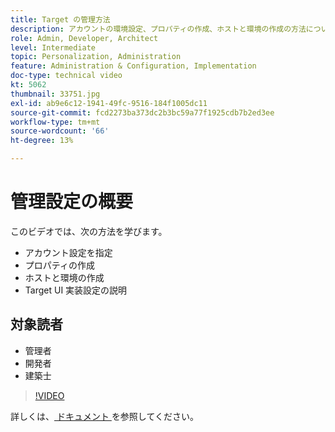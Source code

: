 ```yaml
---
title: Target の管理方法
description: アカウントの環境設定、プロパティの作成、ホストと環境の作成の方法について説明します。 Target UI 実装設定の説明方法を説明します。
role: Admin, Developer, Architect
level: Intermediate
topic: Personalization, Administration
feature: Administration & Configuration, Implementation
doc-type: technical video
kt: 5062
thumbnail: 33751.jpg
exl-id: ab9e6c12-1941-49fc-9516-184f1005dc11
source-git-commit: fcd2273ba373dc2b3bc59a77f1925cdb7b2ed3ee
workflow-type: tm+mt
source-wordcount: '66'
ht-degree: 13%

---
```


# 管理設定の概要

このビデオでは、次の方法を学びます。

* アカウント設定を指定
* プロパティの作成
* ホストと環境の作成
* Target UI 実装設定の説明

## 対象読者

* 管理者
* 開発者
* 建築士

>[!VIDEO](https://video.tv.adobe.com/v/33751/?quality=12)

詳しくは、[ ドキュメント ](https://experienceleague.adobe.com/docs/target/using/administer/administrating-target.html?lang=en) を参照してください。
